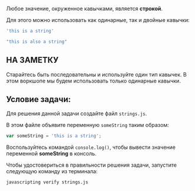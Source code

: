 Любое значение, окруженное кавычками, является **строкой**.

Для этого можно использовать как одинарные, так и двойные кавычки:

```js
'this is a string'

"this is also a string"
```

## НА ЗАМЕТКУ

Старайтесь быть последовательны и используйте один тип кавычек. В этом воркшопе мы будем использовать только одинарные кавычки.

## Условие задачи:

Для решения данной задачи создайте файл `strings.js`.

В этом файле объявите переменную `someString` таким образом:

```js
var someString = 'this is a string';
```

Воспользуйтесь командой `console.log()`, чтобы вывести значение переменной **someString** в консоль.

Чтобы удостовериться в правильности решения задачи, запустите следующую команду из терминала:

```bash
javascripting verify strings.js
```

